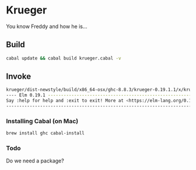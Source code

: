 # Krueger

You know Freddy and how he is...

## Build

```bash
cabal update && cabal build krueger.cabal -v
```

## Invoke

```bash
krueger/dist-newstyle/build/x86_64-osx/ghc-8.8.3/krueger-0.19.1.1/x/krueger/build/krueger/krueger repl
---- Elm 0.19.1 ----------------------------------------------------------------
Say :help for help and :exit to exit! More at <https://elm-lang.org/0.19.1/repl>
--------------------------------------------------------------------------------
```

### Installing Cabal (on Mac)

```bash
brew install ghc cabal-install
```

### Todo

Do we need a package?
